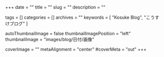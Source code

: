 +++
date = ""
title = ""
slug = ""
description = ""

tags = []
categories = []
archives = ""
keywords = [
	"Kosuke Blog",
	"こうすけブログ"
]

autoThumbnailImage = false
thumbnailImagePosition = "left"
thumbnailImage = "images/blog/日付/画像"

coverImage = ""
metaAlignment = "center"
#coverMeta = "out"
+++